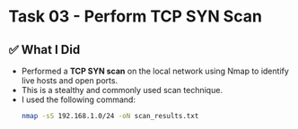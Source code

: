 # Task 03 - Perform TCP SYN Scan

## ✅ What I Did
- Performed a **TCP SYN scan** on the local network using Nmap to identify live hosts and open ports.
- This is a stealthy and commonly used scan technique.
- I used the following command:
  ```bash
  nmap -sS 192.168.1.0/24 -oN scan_results.txt

